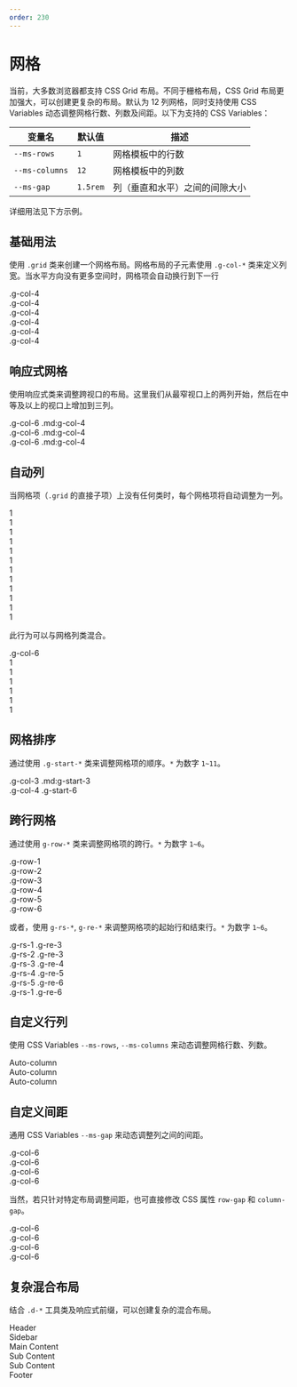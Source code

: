 ```yaml
---
order: 230
---
```


# 网格

当前，大多数浏览器都支持 CSS Grid 布局。不同于栅格布局，CSS Grid 布局更加强大，可以创建更复杂的布局。默认为 12 列网格，同时支持使用 CSS Variables 动态调整网格行数、列数及间距。以下为支持的 CSS Variables：

| 变量名         | 默认值   | 描述                           |
| -------------- | -------- | ------------------------------ |
| `--ms-rows`    | `1`      | 网格模板中的行数               |
| `--ms-columns` | `12`     | 网格模板中的列数               |
| `--ms-gap`     | `1.5rem` | 列（垂直和水平）之间的间隙大小 |

详细用法见下方示例。

## 基础用法

使用 `.grid` 类来创建一个网格布局。网格布局的子元素使用 `.g-col-*` 类来定义列宽。当水平方向没有更多空间时，网格项会自动换行到下一行

<Story title="基础用法">
<div class="demo-grid grid text-center my-5">
  <div class="g-col-4">.g-col-4</div>
  <div class="g-col-4">.g-col-4</div>
  <div class="g-col-4">.g-col-4</div>
  <div class="g-col-4">.g-col-4</div>
  <div class="g-col-4">.g-col-4</div>
  <div class="g-col-4">.g-col-4</div>
</div>
</Story>

## 响应式网格

使用响应式类来调整跨视口的布局。这里我们从最窄视口上的两列开始，然后在中等及以上的视口上增加到三列。

<Story title="响应式网格">
<div class="demo-grid grid text-center my-5">
  <div class="g-col-6 md:g-col-4">.g-col-6 .md:g-col-4</div>
  <div class="g-col-6 md:g-col-4">.g-col-6 .md:g-col-4</div>
  <div class="g-col-6 md:g-col-4">.g-col-6 .md:g-col-4</div>
</div>
</Story>

## 自动列

当网格项（`.grid` 的直接子项）上没有任何类时，每个网格项将自动调整为一列。

<Story title="自动列">
<div class="demo-grid grid text-center my-5">
  <div>1</div>
  <div>1</div>
  <div>1</div>
  <div>1</div>
  <div>1</div>
  <div>1</div>
  <div>1</div>
  <div>1</div>
  <div>1</div>
  <div>1</div>
  <div>1</div>
  <div>1</div>
</div>
</Story>

此行为可以与网格列类混合。

<Story title="混用自动列">
<div class="demo-grid grid text-center my-5">
  <div class="g-col-6">.g-col-6</div>
  <div>1</div>
  <div>1</div>
  <div>1</div>
  <div>1</div>
  <div>1</div>
  <div>1</div>
</div>
</Story>

## 网格排序

通过使用 `.g-start-*` 类来调整网格项的顺序。`*` 为数字 `1~11`。

<Story title="网格排序">
<div class="demo-grid grid text-center my-5">
  <div class="g-col-3 md:g-start-3">.g-col-3 .md:g-start-3</div>
  <div class="g-col-4 g-start-6">.g-col-4 .g-start-6</div>
</div>
</Story>

## 跨行网格

通过使用 `g-row-*` 类来调整网格项的跨行。`*` 为数字 `1~6`。

<Story title="跨行网格">
<div class="demo-grid grid my-5">
  <div class="g-col-2 g-row-1">.g-row-1</div>
  <div class="g-col-2 g-row-2">.g-row-2</div>
  <div class="g-col-2 g-row-3">.g-row-3</div>
  <div class="g-col-2 g-row-4">.g-row-4</div>
  <div class="g-col-2 g-row-5">.g-row-5</div>
  <div class="g-col-2 g-row-6">.g-row-6</div>
</div>
</Story>

或者，使用 `g-rs-*`, `g-re-*` 来调整网格项的起始行和结束行。`*` 为数字 `1~6`。

<Story title="自定义跨行">
<div class="demo-grid grid my-5">
  <div class="g-col-2 g-rs-1 g-re-2">.g-rs-1 .g-re-3</div>
  <div class="g-col-2 g-start-3 g-rs-2 g-re-3">.g-rs-2 .g-re-3</div>
  <div class="g-col-2 g-start-5 g-rs-3 g-re-4">.g-rs-3 .g-re-4</div>
  <div class="g-col-2 g-start-7 g-rs-4 g-re-5">.g-rs-4 .g-re-5</div>
  <div class="g-col-2 g-start-9 g-rs-5 g-re-6">.g-rs-5 .g-re-6</div>
  <div class="g-col-2 g-start-11 g-rs-1 g-re-6">.g-rs-1 .g-re-6</div>
</div>
</Story>

## 自定义行列

使用 CSS Variables `--ms-rows`, `--ms-columns` 来动态调整网格行数、列数。

<Story title="自定义行列">
<div class="demo-grid grid text-center my-5" style="--ms-rows: 3; --ms-columns: 3;">
  <div>Auto-column</div>
  <div class="g-start-2" style="grid-row: 2">Auto-column</div>
  <div class="g-start-3" style="grid-row: 3">Auto-column</div>
</div>
</Story>

## 自定义间距

通用 CSS Variables `--ms-gap` 来动态调整列之间的间距。

<Story title="自定义间距">
<div class="demo-grid grid text-center my-5" style="--ms-gap: .5rem 1rem;">
  <div class="g-col-6">.g-col-6</div>
  <div class="g-col-6">.g-col-6</div>

  <div class="g-col-6">.g-col-6</div>
  <div class="g-col-6">.g-col-6</div>
</div>
</Story>

当然，若只针对特定布局调整间距，也可直接修改 CSS 属性 `row-gap` 和 `column-gap`。

<Story title="自定义间距">
<div class="demo-grid grid text-center my-5" style="row-gap: .5rem; column-gap: 0;">
  <div class="g-col-6">.g-col-6</div>
  <div class="g-col-6">.g-col-6</div>

  <div class="g-col-6">.g-col-6</div>
  <div class="g-col-6">.g-col-6</div>
</div>
</Story>

## 复杂混合布局

结合 `.d-*` 工具类及响应式前缀，可以创建复杂的混合布局。

<Story title="复杂混合布局">
<div class="demo-grid grid row-gap-2 text-center my-5">
  <div class="g-col-12">
    Header
  </div>
  <div class="g-col-4 g-row-2 d-none md:d-block">
    Sidebar
  </div>
  <div class="g-col-12 md:g-col-8">
    Main Content
  </div>
  <div class="g-col-6 md:g-col-4">
    Sub Content
  </div>
  <div class="g-col-6 md:g-col-4">
    Sub Content
  </div>
  <div class="g-col-12">
    Footer
  </div>
</div>
</Story>
